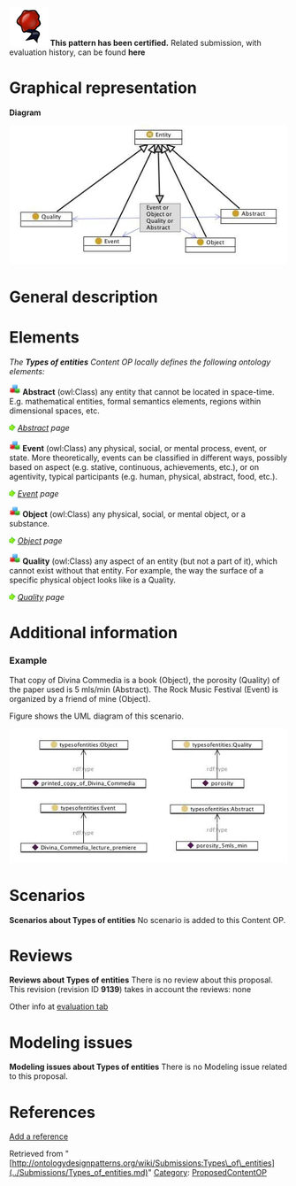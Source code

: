 [![](../images/thumb/b/b5/Certified.png/70px-Certified.png)](../Image/Certified.png.md "Certified.png") __This pattern has been certified.__
Related submission, with evaluation history, can be found __here__





#  Graphical representation


__Diagram__




[![Image:Typesofentities.jpg](../images/9/9c/Typesofentities.jpg)](../Image/Typesofentities.jpg.md "Image:Typesofentities.jpg")




#  General description


  




#  Elements


_The __Types of entities__ Content OP locally defines the following ontology elements:_




[![Class](../images/thumb/2/27/Class.gif/20px-Class.gif)](../Image/Class.gif.md "Class") __Abstract__ (owl:Class) any entity that cannot be located in space-time. E.g. mathematical entities, formal semantics
elements, regions within dimensional spaces, etc. 



 [![](../images/thumb/8/87/ArrowRight.gif/11px-ArrowRight.gif)](../Image/ArrowRight.gif.md "ArrowRight.gif") _[Abstract](../Submissions/Types_of_entities/Abstract.md "Submissions:Types of entities/Abstract") page_

[![Class](../images/thumb/2/27/Class.gif/20px-Class.gif)](../Image/Class.gif.md "Class") __Event__ (owl:Class) any physical, social, or mental process, event, or state. More theoretically, events can be
classified in different ways, possibly based on aspect (e.g. stative, continuous, achievements, etc.), or
on agentivity, typical participants (e.g. human, physical, abstract, food, etc.). 



 [![](../images/thumb/8/87/ArrowRight.gif/11px-ArrowRight.gif)](../Image/ArrowRight.gif.md "ArrowRight.gif") _[Event](../Submissions/Types_of_entities/Event.md "Submissions:Types of entities/Event") page_

[![Class](../images/thumb/2/27/Class.gif/20px-Class.gif)](../Image/Class.gif.md "Class") __Object__ (owl:Class) any physical, social, or mental object, or a substance. 



 [![](../images/thumb/8/87/ArrowRight.gif/11px-ArrowRight.gif)](../Image/ArrowRight.gif.md "ArrowRight.gif") _[Object](../Submissions/Types_of_entities/Object.md "Submissions:Types of entities/Object") page_

[![Class](../images/thumb/2/27/Class.gif/20px-Class.gif)](../Image/Class.gif.md "Class") __Quality__ (owl:Class) any aspect of an entity (but not a part of it), which cannot exist without that entity. For
example, the way the surface of a specific physical object looks like is a Quality. 



 [![](../images/thumb/8/87/ArrowRight.gif/11px-ArrowRight.gif)](../Image/ArrowRight.gif.md "ArrowRight.gif") _[Quality](../Submissions/Types_of_entities/Quality.md "Submissions:Types of entities/Quality") page_
#  Additional information


###  Example



That copy of Divina Commedia is a book (Object), the porosity (Quality) of the paper used is 5 mls/min (Abstract). 
The Rock Music Festival (Event) is organized by a friend of mine (Object). 


Figure shows the UML diagram of this scenario.




[![Image:Types of entitiesExampleDiagram.jpg](../images/a/ae/Types_of_entitiesExampleDiagram.jpg)](../Image/Types_of_entitiesExampleDiagram.jpg.md "Image:Types of entitiesExampleDiagram.jpg")





  




#  Scenarios



__Scenarios about Types of entities__
No scenario is added to this Content OP.




#  Reviews



__Reviews about Types of entities__
There is no review about this proposal.
This revision (revision ID __9139__) takes in account the reviews: none


Other info at [evaluation tab](http://ontologydesignpatterns.org/wiki/index.php?title=Submissions:Types_of_entities&action=evaluation "http://ontologydesignpatterns.org/wiki/index.php?title=Submissions:Types_of_entities&action=evaluation")




  




#  Modeling issues



__Modeling issues about Types of entities__
There is no Modeling issue related to this proposal.




  




#  References


[Add a reference](index.php@title=Odp%253AAdd_reference&subject=Submissions%253ATypes+of+entities.html "http://ontologydesignpatterns.org/wiki/index.php?title=Odp:Add_reference&subject=Submissions%3ATypes+of+entities")


  






Retrieved from "[http://ontologydesignpatterns.org/wiki/Submissions:Types\_of\_entities](../Submissions/Types_of_entities.md)"
 [Category](http://ontologydesignpatterns.org/wiki/Special:Categories "Special:Categories"): [ProposedContentOP](../Category/ProposedContentOP.md "Category:ProposedContentOP")